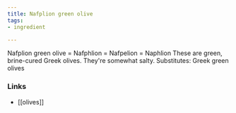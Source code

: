 ```yaml
---
title: Nafplion green olive
tags:
- ingredient

---
```

Nafplion green olive = Nafphlion = Nafpelion = Naphlion These are green, brine-cured Greek olives. They're somewhat salty. Substitutes: Greek green olives

### Links

* [[olives]]
